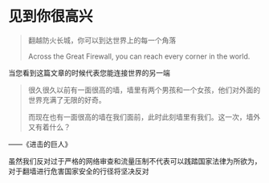 # 见到你很高兴

> 翻越防火长城，你可以到达世界上的每一个角落
>
> Across the Great Firewall, you can reach every corner in the world.

当您看到这篇文章的时候代表您能连接世界的另一端

> 很久很久以前有一面很高的墙，墙里有两个男孩和一个女孩，他们对外面的世界充满了无限的好奇。
>
> 而现在也有一面很高的墙在我们面前，此时此刻墙里有我们。这一次，墙外又有着什么？

——《进击的巨人》

虽然我们反对过于严格的网络审查和流量压制不代表可以践踏国家法律为所欲为，对于翻墙进行危害国家安全的行径将坚决反对

